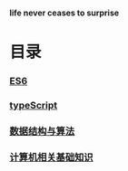 #### life never ceases to surprise
# 目录
### [ES6](./ES6/README.md)
### [typeScript](./typeScript/README.md)
### [数据结构与算法](./数据结构与算法/README.md)
### [计算机相关基础知识](./计算机相关基础知识/README.md)

